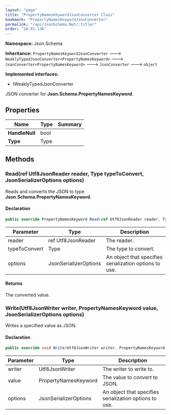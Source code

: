 ```yaml
---
layout: "page"
title: "PropertyNamesKeywordJsonConverter Class"
bookmark: "PropertyNamesKeywordJsonConverter"
permalink: "/api/JsonSchema.Net/:title/"
order: "10.01.136"
---
```

**Namespace:** Json.Schema

**Inheritance:**
`PropertyNamesKeywordJsonConverter`
 🡒 
`WeaklyTypedJsonConverter<PropertyNamesKeyword>`
 🡒 
`JsonConverter<PropertyNamesKeyword>`
 🡒 
`JsonConverter`
 🡒 
`object`

**Implemented interfaces:**

- IWeaklyTypedJsonConverter

JSON converter for **Json.Schema.PropertyNamesKeyword**.

## Properties

| Name | Type | Summary |
|---|---|---|
| **HandleNull** | bool |  |
| **Type** | Type |  |

## Methods

### Read(ref Utf8JsonReader reader, Type typeToConvert, JsonSerializerOptions options)

Reads and converts the JSON to type **Json.Schema.PropertyNamesKeyword**.

#### Declaration

```c#
public override PropertyNamesKeyword Read(ref Utf8JsonReader reader, Type typeToConvert, JsonSerializerOptions options)
```

| Parameter | Type | Description |
|---|---|---|
| reader | ref Utf8JsonReader | The reader. |
| typeToConvert | Type | The type to convert. |
| options | JsonSerializerOptions | An object that specifies serialization options to use. |


#### Returns

The converted value.

### Write(Utf8JsonWriter writer, PropertyNamesKeyword value, JsonSerializerOptions options)

Writes a specified value as JSON.

#### Declaration

```c#
public override void Write(Utf8JsonWriter writer, PropertyNamesKeyword value, JsonSerializerOptions options)
```

| Parameter | Type | Description |
|---|---|---|
| writer | Utf8JsonWriter | The writer to write to. |
| value | PropertyNamesKeyword | The value to convert to JSON. |
| options | JsonSerializerOptions | An object that specifies serialization options to use. |


